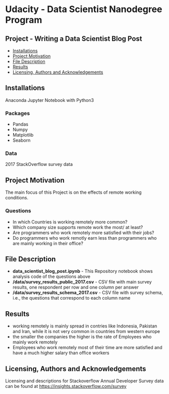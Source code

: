 # Udacity - Data Scientist Nanodegree Program
## Project - Writing a Data Scientist Blog Post

- [Installations](#inst)
- [Project Motivation](#promot)
- [File Description](#filedesc)
- [Results](#results)
- [Licensing, Authors and Acknowledgements](#license)

<a id='inst'></a>
## Installations
Anaconda Jupyter Notebook with Python3

### Packages

- Pandas
- Numpy
- Matplotlib
- Seaborn

### Data
2017 StackOverflow survey data

<a id='promot'></a>
## Project Motivation
The main focus of this Project is on the effects of remote working conditions.
### Questions
- In which Countries is working remotely more common?
- Which company size supports remote work the most/ at least?
- Are programmers who work remotely more satisfied with their jobs?
- Do programmers who work remotly earn less than programmers who are mainly working in their office?

<a id='filedesc'></a>
## File Description
- **data_scientist_blog_post.ipynb** - This Repository notebook shows analysis code of the questions above
- **/data/survey_results_public_2017.csv** - CSV file with main survey results, one respondent per row and one column per answer
- **/data/survey_results_schema_2017.csv** - CSV file with survey schema, i.e., the questions that correspond to each column name

<a id='results'></a>
## Results
- working remotely is mainly spread in contries like Indonesia, Pakistan and Iran, while it is not very common in countries from western europe 
- the smaller the companies the higher is the rate of Employees who mainly work remotely
- Employees who work remotely most of their time are more satisfied and have a much higher salary than office workers


<a id='license'></a>
## Licensing, Authors and Acknowledgements

Licensing and descriptions for Stackoverflow Annual Developer Survey data can be found at https://insights.stackoverflow.com/survey
